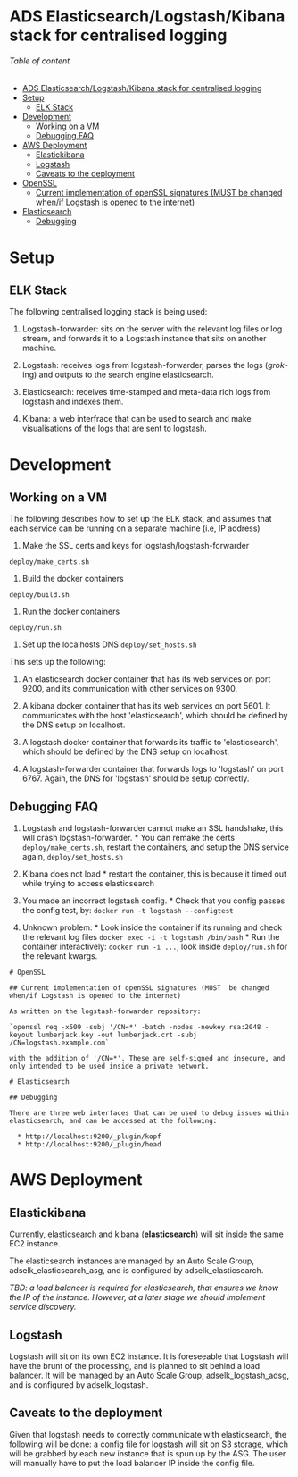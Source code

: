 # ADS Elasticsearch/Logstash/Kibana stack for centralised logging

###### Table of content

- [ADS Elasticsearch/Logstash/Kibana stack for centralised logging](#ads-elasticsearchlogstashkibana-stack-for-centralised-logging)
- [Setup](#setup)
	- [ELK Stack](#elk-stack)
- [Development](#development)
	- [Working on a VM](#working-on-a-vm)
	- [Debugging FAQ](#debugging-faq)
- [AWS Deployment](#aws-deployment)
	- [Elastickibana](#elastickibana)
	- [Logstash](#logstash)
	- [Caveats to the deployment](#caveats-to-the-deployment)
- [OpenSSL](#openssl)
	- [Current implementation of openSSL signatures (MUST  be changed when/if Logstash is opened to the internet)](#current-implementation-of-openssl-signatures-must-be-changed-whenif-logstash-is-opened-to-the-internet)
- [Elasticsearch](#elasticsearch)
	- [Debugging](#debugging)

# Setup

## ELK Stack

The following centralised logging stack is being used:

  1. Logstash-forwarder: sits on the server with the relevant log files or log stream, and forwards it to a Logstash instance that sits on another machine.

  1. Logstash: receives logs from logstash-forwarder, parses the logs (*grok*-ing) and outputs to the search engine elasticsearch.

  1. Elasticsearch: receives time-stamped and meta-data rich logs from logstash and indexes them.

  1. Kibana: a web interfrace that can be used to search and make visualisations of the logs that are sent to logstash.

# Development

## Working on a VM

The following describes how to set up the ELK stack, and assumes that each service can be running on a separate machine (i.e, IP address)

  1. Make the SSL certs and keys for logstash/logstash-forwarder

  `deploy/make_certs.sh`

  1. Build the docker containers

  `deploy/build.sh`

  1. Run the docker containers

  `deploy/run.sh`

  1. Set up the localhosts DNS
  `deploy/set_hosts.sh`

This sets up the following:

  1. An elasticsearch docker container that has its web services on port 9200, and its communication with other services on 9300.

  1. A kibana docker container that has its web services on port 5601. It communicates with the host 'elasticsearch', which should be defined by the DNS setup on localhost.

  1. A logstash docker container that forwards its traffic to 'elasticsearch', which should be defined by the DNS setup on localhost.

  1. A logstash-forwarder container that forwards logs to 'logstash' on port 6767. Again, the DNS for 'logstash' should be setup correctly.

## Debugging FAQ

  1. Logstash and logstash-forwarder cannot make an SSL handshake, this will crash logstash-forwarder.
    * You can remake the certs `deploy/make_certs.sh`, restart the containers, and setup the DNS service again, `deploy/set_hosts.sh`

  1. Kibana does not load
    * restart the container, this is because it timed out while trying to access elasticsearch

  1. You made an incorrect logstash config.
    * Check that you config passes the config test, by: `docker run -t logstash --configtest`

  1. Unknown problem:
    * Look inside the container if its running and check the relevant log files `docker exec -i -t logstash /bin/bash`
    * Run the container interactively: `docker run -i ...`, look inside `deploy/run.sh` for the relevant kwargs.

    # OpenSSL

    ## Current implementation of openSSL signatures (MUST  be changed when/if Logstash is opened to the internet)

    As written on the logstash-forwarder repository:

    `openssl req -x509 -subj '/CN=*' -batch -nodes -newkey rsa:2048 -keyout lumberjack.key -out lumberjack.crt -subj /CN=logstash.example.com`

    with the addition of '/CN=*'. These are self-signed and insecure, and only intended to be used inside a private network.

    # Elasticsearch

    ## Debugging

    There are three web interfaces that can be used to debug issues within elasticsearch, and can be accessed at the following:

      * http://localhost:9200/_plugin/kopf
      * http://localhost:9200/_plugin/head


# AWS Deployment

## Elastickibana

Currently, elasticsearch and kibana (**elasticsearch**) will sit inside the same EC2 instance.

The elasticsearch instances are managed by an Auto Scale Group, adselk_elasticsearch_asg, and is configured by adselk_elasticsearch.

*TBD: a load balancer is required for elasticsearch, that ensures we know the IP of the instance. However, at a later stage we should implement service discovery.*

## Logstash

Logstash will sit on its own EC2 instance. It is foreseeable that Logstash will have the brunt of the processing, and is planned to sit behind a load balancer. It will be managed by an Auto Scale Group, adselk_logstash_adsg, and is configured by adselk_logstash.

## Caveats to the deployment

Given that logstash needs to correctly communicate with elasticsearch, the following will be done: a config file for logstash will sit on S3 storage, which will be grabbed by each new instance that is spun up by the ASG. The user will manually have to put the load balancer IP inside the config file.
